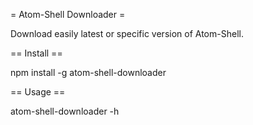 = Atom-Shell Downloader =

Download easily latest or specific version of Atom-Shell.

== Install ==

npm install -g atom-shell-downloader

== Usage ==

atom-shell-downloader -h

